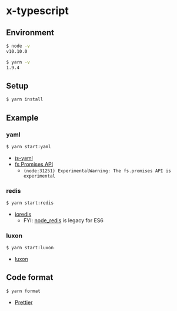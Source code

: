 # x-typescript

## Environment

```bash
$ node -v
v10.10.0

$ yarn -v
1.9.4
```

## Setup

```bash
$ yarn install
```

## Example

### yaml

```bash
$ yarn start:yaml
```

* [js-yaml](https://github.com/nodeca/js-yaml)
* [fs Promises API](https://nodejs.org/api/fs.html#fs_fs_promises_api)
  * `(node:31251) ExperimentalWarning: The fs.promises API is experimental`

### redis

```bash
$ yarn start:redis
```

* [ioredis](https://github.com/luin/ioredis)
  * FYI: [node_redis](https://github.com/NodeRedis/node_redis) is legacy for ES6

### luxon

```bash
$ yarn start:luxon
```
* [luxon](https://github.com/moment/luxon)

## Code format

```bash
$ yarn format
```

* [Prettier](https://prettier.io/docs/en/index.html)
